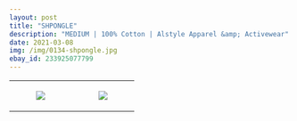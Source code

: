 ```yaml
---
layout: post
title: "SHPONGLE"
description: "MEDIUM | 100% Cotton | Alstyle Apparel &amp; Activewear"
date: 2021-03-08
img: /img/0134-shpongle.jpg
ebay_id: 233925077799
---
```




<table style="width:100%;"><tr><td style="vertical-align:top;">
      <figure class="tmblr-full" data-orig-height="2048" data-orig-width="1365" data-orig-src="https://concertshirts.netlify.app/shirts/0134/0134-01.jpg"><img src="https://64.media.tumblr.com/d70f653fd1839c7bc29d399d68c7fc57/37c08cb7531ec44e-65/s540x810/58228e28940dfcaeae99921d77f43a1851b25bdd.jpg" data-orig-height="2048" data-orig-width="1365" data-orig-src="https://concertshirts.netlify.app/shirts/0134/0134-01.jpg"/></figure></td>
    <td style="vertical-align:top;">
      <figure class="tmblr-full" data-orig-height="2048" data-orig-width="1365" data-orig-src="https://concertshirts.netlify.app/shirts/0134/0134-02.jpg"><img src="https://64.media.tumblr.com/cfc742eb7f3bfee8e764eb0b838561be/37c08cb7531ec44e-f2/s540x810/15bc1a616984dc8bc23edefcf33a71cc99b4b735.jpg" data-orig-height="2048" data-orig-width="1365" data-orig-src="https://concertshirts.netlify.app/shirts/0134/0134-02.jpg"/></figure></td>
  </tr></table>
